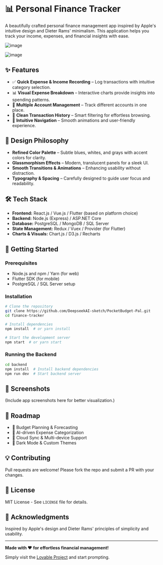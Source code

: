 # 📊 Personal Finance Tracker

A beautifully crafted personal finance management app inspired by Apple's intuitive design and Dieter Rams' minimalism. This application helps you track your income, expenses, and financial insights with ease.

![image](https://github.com/user-attachments/assets/7300e3fd-53f2-4721-9ba5-428f16a5daf2)

![image](https://github.com/user-attachments/assets/69b336e4-6060-4b8f-b941-57f5446a85e5)



## ✨ Features

- ✅ **Quick Expense & Income Recording** – Log transactions with intuitive category selection.
- 📊 **Visual Expense Breakdown** – Interactive charts provide insights into spending patterns.
- 🏦 **Multiple Account Management** – Track different accounts in one place.
- 📜 **Clean Transaction History** – Smart filtering for effortless browsing.
- 🚀 **Intuitive Navigation** – Smooth animations and user-friendly experience.

## 🎨 Design Philosophy

- **Refined Color Palette** – Subtle blues, whites, and grays with accent colors for clarity.
- **Glassmorphism Effects** – Modern, translucent panels for a sleek UI.
- **Smooth Transitions & Animations** – Enhancing usability without distraction.
- **Typography & Spacing** – Carefully designed to guide user focus and readability.

## 🛠️ Tech Stack

- **Frontend:** React.js / Vue.js / Flutter (based on platform choice)
- **Backend:** Node.js (Express) / ASP.NET Core
- **Database:** PostgreSQL / MongoDB / SQL Server
- **State Management:** Redux / Vuex / Provider (for Flutter)
- **Charts & Visuals:** Chart.js / D3.js / Recharts

## 🚀 Getting Started

### Prerequisites
- Node.js and npm / Yarn (for web)
- Flutter SDK (for mobile)
- PostgreSQL / SQL Server setup

### Installation
```bash
# Clone the repository
git clone https://github.com/DeepseekAI-sketch/PocketBudget-Pal.git
cd finance-tracker

# Install dependencies
npm install  # or yarn install

# Start the development server
npm start  # or yarn start
```

### Running the Backend
```bash
cd backend
npm install  # Install backend dependencies
npm run dev  # Start backend server
```

## 📸 Screenshots
(Include app screenshots here for better visualization.)

## 📌 Roadmap
- 🔹 Budget Planning & Forecasting
- 🔹 AI-driven Expense Categorization
- 🔹 Cloud Sync & Multi-device Support
- 🔹 Dark Mode & Custom Themes

## 💡 Contributing
Pull requests are welcome! Please fork the repo and submit a PR with your changes.

## 📄 License
MIT License - See `LICENSE` file for details.

## 📝 Acknowledgments
Inspired by Apple's design and Dieter Rams' principles of simplicity and usability.

---
**Made with ❤️ for effortless financial management!**

Simply visit the [Lovable Project](https://lovable.dev/projects/5dcda39b-012a-4660-b88a-89c45e131da5) and start prompting.


